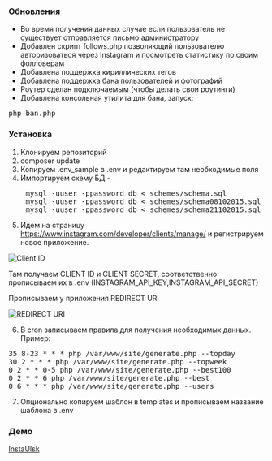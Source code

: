 ### Обновления
- Во время получения данных случае если пользователь не существует отправляется письмо администратору
- Добавлен скрипт follows.php позволяющий пользователю авторизоваться через Instagram и посмотреть статистику по своим фолловерам
- Добавлена поддержка кириллических тегов
- Добавлена поддержка бана пользователей и фотографий
- Роутер сделан подключаемым (чтобы делать свои роутинги)
- Добавлена консольная утилита для бана, запуск:
<pre>
php ban.php
</pre>

### Установка

1. Клонируем репозиторий
2. composer update
3. Копируем .env_sample в .env и редактируем там необходимые поля
4. Импортируем схему БД -
<pre>
	mysql -uuser -ppassword db < schemes/schema.sql
	mysql -uuser -ppassword db < schemes/schema08102015.sql
	mysql -uuser -ppassword db < schemes/schema21102015.sql
</pre>
5. Идем на страницу https://www.instagram.com/developer/clients/manage/ и регистрируем новое приложение.

![Client ID](http://i.imgur.com/oZZ4bKI.png)

Там получаем CLIENT ID и CLIENT SECRET, соответственно прописываем их в .env (INSTAGRAM_API_KEY,INSTAGRAM_API_SECRET)

Прописываем у приложения REDIRECT URI

![REDIRECT URI](http://i.imgur.com/CqehjtK.png)

6. В cron записываем правила для получения необходимых данных.
Пример:
<pre>
35 8-23 * * * php /var/www/site/generate.php --topday
30 2 * * * php /var/www/site/generate.php --topweek
0 2 * * 0-5 php /var/www/site/generate.php --best100
0 2 * * 6 php /var/www/site/generate.php --best
0 6 * * * php /var/www/site/generate.php --users
</pre>
7. Опционально копируем шаблон в templates и прописываем название шаблона в .env

### Демо

[InstaUlsk](http://instaulsk.ru)
